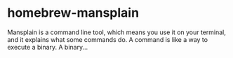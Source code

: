 # homebrew-mansplain
Mansplain is a command line tool, which means you use it on your terminal, and it explains what some commands do.  A command is like a way to execute a binary.  A binary...
